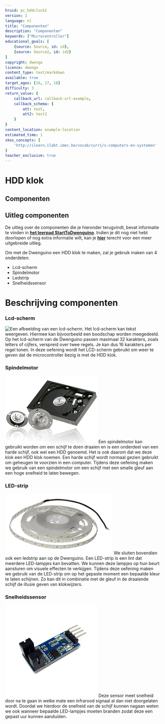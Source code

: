 ```yaml
---
hruid: pc_hddclock2
version: 1
language: nl
title: "Componenten"
description: "Componenten"
keywords: ["Microcontroller"]
educational_goals: [
    {source: Source, id: id}, 
    {source: Source2, id: id2}
]
copyright: dwengo
licence: dwengo
content_type: text/markdown
available: true
target_ages: [16, 17, 18]
difficulty: 3
return_value: {
    callback_url: callback-url-example,
    callback_schema: {
        att: test,
        att2: test2
    }
}
content_location: example-location
estimated_time: 1
skos_concepts: [
    'http://ilearn.ilabt.imec.be/vocab/curr1/s-computers-en-systemen'
]
teacher_exclusive: true
---
```


# HDD klok

## Componenten

<div class="dwengo-content important">
<h2 class="title">Uitleg componenten</h2>
<div class="content">
De uitleg over de componenten die je hieronder terugvindt, bevat informatie te vinden in <a href="/learning-path.html?hruid=pc_starttodwenguino&language=nl&te=true"><strong>het leerpad StartToDwenguino</strong></a>. Indien je dit nog niet hebt doorlopen of nog extra informatie wilt, kan je <a href="/learning-path.html?hruid=pc_starttodwenguino&language=nl&te=true"><strong>hier</strong></a> terecht voor een meer uitgebreide uitleg.
</div>
</div>


Om met de Dwenguino een HDD klok te maken, zal je gebruik maken van 4 onderdelen:

- Lcd-scherm
- Spindelmotor
- Ledstrip
- Snelheidssensor

<div class="dwengo_content fiche">
    <h1 class="title">Beschrijving componenten</h1>
    <div class="items">
        <div class="info_item item">
            <h3 class="info_item_title">Lcd-scherm</h3>
            <p class="info_item_content">    
            <img src="embed/dwenguino_lcd.png" alt="Een afbeelding van een lcd-scherm." title="Een afbeelding van een lcd-scherm."></img>
            Het lcd-scherm kan tekst weergeven. Hiermee kan bijvoorbeeld een boodschap worden meegedeeld.
            Op het lcd-scherm van de Dwenguino passen maximaal 32 karakters, zoals letters of cijfers, verspreid over twee regels. Je kan dus 16 karakters per regel tonen. 
            In deze oefening wordt het LCD-scherm gebruikt om weer te geven dat de microcontroller bezig is met de HDD klok. 
            </p>
        </div>
        <div class="info_item item">
            <h3 class="info_item_title">Spindelmotor</h3>
            <p class="info_item_content">
            <img src="embed/spindlemotor.gif" alt="Een afbeelding van een spindelmotor." title="Een afbeelding van een spindelmotor."></img>
            Een spindelmotor kan gebruikt worden om een schijf te doen draaien en is een onderdeel van een harde schijf, ook wel een HDD genoemd. Het is ook daarom dat we deze klok een HDD klok noemen. Een harde schijf wordt normaal gezien gebruikt om geheugen te voorzien in een computer.  
            Tijdens deze oefening maken we gebruik van een spindelmotor om een schijf met een smalle gleuf aan een hoge snelheid te laten bewegen.
            </p>
        </div>
        <div class="info_item item">
            <h3 class="info_item_title">LED-strip</h3>
            <p class="info_item_content">
            <img src="embed/LEDstrip.png" alt="Een afbeelding van een LED-strip." title="Een afbeelding van een LED-strip."></img>
            We sluiten bovendien ook een ledstrip aan op de Dwenguino. Een LED-strip is een lint dat meerdere LED-lampjes kan bevatten. We kunnen deze lampjes op hun beurt aansturen om visuele effecten te verkijgen. 
            Tijdens deze oefening maken we gebruik van de LED-strip om op het gepaste moment een bepaalde kleur te laten schijnen. Zo kan dit in combinatie met de gleuf in de draaiende schijf de illusie geven van klokwijzers.
            </p>
        </div>
        <div class="info_item item">
            <h3 class="info_item_title">Snelheidssensor</h3>
            <p class="info_item_content">
            <img src="embed/snelheidssensor.png" alt="Een afbeelding van een snelheidssensor." title="Een afbeelding van een snelheidssensor."></img>
                Deze sensor meet snelheid door na te gaan in welke mate een infrarood signaal al dan niet doorgelaten wordt. Doordat we hierdoor de snelheid van de schijf kunnen nagaan weten we ook wanneer bepaalde LED-lampjes moeten branden zodat deze een gepast uur kunnen aanduiden. 
            </p>
        </div>
    </div>
</div>

